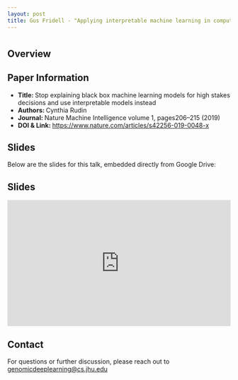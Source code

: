 ```yaml
---
layout: post
title: Gus Fridell - "Applying interpretable machine learning in computational biology; pitfalls, recommendations and opportunities for new developments" (Chen et al.)
---
```

<h1></h1>

<h2>Overview</h2>
<p>
</p>

<h2>Paper Information</h2>
<ul>
  <li><strong>Title: </strong>Stop explaining black box machine learning models for high stakes decisions and use interpretable models instead</li>
  <li><strong>Authors: </strong>Cynthia Rudin</li>
  <li><strong>Journal: </strong>Nature Machine Intelligence volume 1, pages206–215 (2019)</li>
  <li><strong>DOI & Link: </strong><a href="https://www.nature.com/articles/s42256-019-0048-x" target="_blank">https://www.nature.com/articles/s42256-019-0048-x</a></li>
</ul>

<h2>Slides</h2>
<p>Below are the slides for this talk, embedded directly from Google Drive:</p>
<h2>Slides</h2>
<div class="iframe-container" style="position: relative; padding-bottom: 56.25%; height: 0; overflow: hidden;">
  <iframe
    src="https://drive.google.com/file/d/1myksSFya3qD6yq2Cgj1TpHlRczYwJ9gM/preview"
    width="100%"
    height="100%"
    style="position: absolute; top: 0; left: 0;"
    frameborder="0"
    allowfullscreen>
  </iframe>
</div>


<h2>Contact</h2>
<p>
  For questions or further discussion, please reach out to <a href="genomicdeeplearning@cs.jhu.edu">genomicdeeplearning@cs.jhu.edu</a>
</p>
